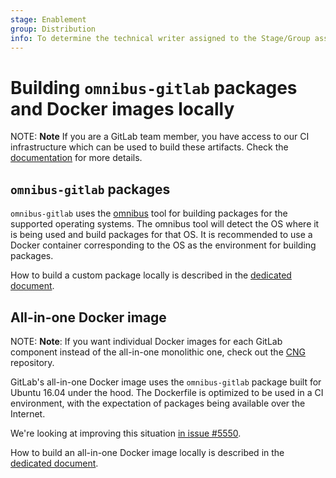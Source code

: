 ```yaml
---
stage: Enablement
group: Distribution
info: To determine the technical writer assigned to the Stage/Group associated with this page, see https://about.gitlab.com/handbook/engineering/ux/technical-writing/#designated-technical-writers
---
```


# Building `omnibus-gitlab` packages and Docker images locally

NOTE: **Note**
If you are a GitLab team member, you have access to our CI infrastructure which
can be used to build these artifacts. Check the [documentation](team_member_docs.md)
for more details.

## `omnibus-gitlab` packages

`omnibus-gitlab` uses the [omnibus](https://github.com/chef/omnibus) tool for
building packages for the supported operating systems. The omnibus tool will detect
the OS where it is being used and build packages for that OS. It is recommended
to use a Docker container corresponding to the OS as the environment for building
packages.

How to build a custom package locally is described in the
[dedicated document](build_package.md).

## All-in-one Docker image

NOTE: **Note**:
If you want individual Docker images for each GitLab component instead of the
all-in-one monolithic one, check out the
[CNG](https://gitlab.com/gitlab-org/build/CNG) repository.

GitLab's all-in-one Docker image uses the `omnibus-gitlab` package built for
Ubuntu 16.04 under the hood. The Dockerfile is optimized to be used in a CI
environment, with the expectation of packages being available over the Internet.

We're looking at improving this situation
[in issue #5550](https://gitlab.com/gitlab-org/omnibus-gitlab/-/issues/5550).

How to build an all-in-one Docker image locally is described in the
[dedicated document](build_docker_image.md).
